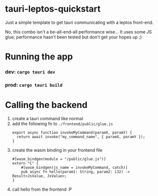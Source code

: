 # tauri-leptos-quickstart
Just a simple template to get tauri communicating with a leptos front-end.

No, this combo isn't a be-all-end-all performance wise... It uses some JS glue; performance hasn't been tested but don't get your hopes up ;)

# Running the app
### dev: ```cargo tauri dev```
### prod: ```cargo tauri build```

# Calling the backend
1. create a tauri command like normal
2. add the following fn to ```./frontend/public/glue.js```
   ```
   export async function invokeMyCommand(paramX, paramY) {
     return await invoke("my_command_name", { paramX, paramY });
   }
   ```
3. create the wasm binding in your frontend file
   ```
   #[wasm_bindgen(module = "/public/glue.js")]
   extern "C" {
       #[wasm_bindgen(js_name = invokeMyCommand, catch)]
       pub async fn hello(param1: String, param2: i32) -> Result<JsValue, JsValue>;
   }
   ```
1. call hello from the frontend :P